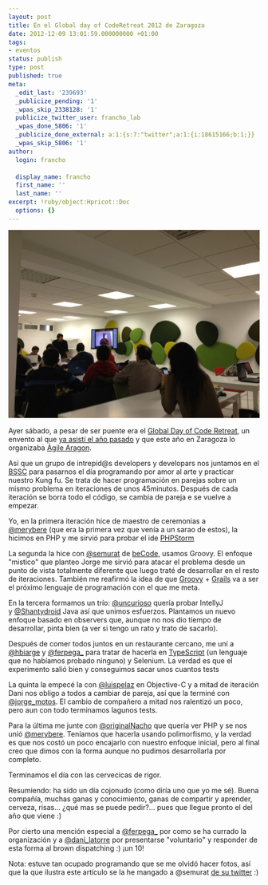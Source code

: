 ```yaml
---
layout: post
title: En el Global day of CodeRetreat 2012 de Zaragoza
date: 2012-12-09 13:01:59.000000000 +01:00
tags:
- eventos
status: publish
type: post
published: true
meta:
  _edit_last: '239693'
  _publicize_pending: '1'
  _wpas_skip_2338128: '1'
  publicize_twitter_user: francho_lab
  _wpas_done_5806: '1'
  _publicize_done_external: a:1:{s:7:"twitter";a:1:{i:18615166;b:1;}}
  _wpas_skip_5806: '1'
author:
  login: francho

  display_name: francho
  first_name: ''
  last_name: ''
excerpt: !ruby/object:Hpricot::Doc
  options: {}
---
```

![gdcr12](/assets/gdcr12.jpg)

Ayer sábado, a pesar de ser puente era el [Global Day of Code Retreat](http://coderetreat.org/), un envento al que [ya asistí el año pasado](francho.org/2011/12/06/en-el-global-day-of-coderetreat-2011-gdcr11-aragon/) y que este año en Zaragoza lo organizaba [Ágile Aragon](http://agile-aragon.org/2012/11/08/gdcr-en-pleno-puente-que-pasa/).

Así que un grupo de intrepid@s developers y developars nos juntamos en el [BSSC](http://www.bssc.es/) para pasarnos el día programando por amor al arte y practicar nuestro Kung fu. Se trata de hacer programación en parejas sobre un mismo problema en iteraciones de unos 45minutos. Después de cada iteración se borra todo el código, se cambia de pareja e se vuelve a empezar.

Yo, en la primera iteración hice de maestro de ceremonias a [@merybere](https://twitter.com/merybere) (que era la primera vez que venía a un sarao de estos), la hicimos en PHP y me sirvió para probar el ide [PHPStorm](http://www.jetbrains.com/phpstorm/)

La segunda la hice con [@semurat](https://twitter.com/semurat) de [beCode](http://www.becodemyfriend.com/), usamos Groovy. El enfoque "mistico" que planteo Jorge me sirvió para atacar el problema desde un punto de vista totalmente diferente que luego traté de desarrollar en el resto de iteraciones. También me reafirmó la idea de que [Groovy](http://groovy.codehaus.org/) + [Grails](http://grails.org/) va a ser el próximo lenguaje de programación con el que me meta.

En la tercera formamos un trío: [@uncurioso](https://twitter.com/uncurioso) quería probar IntellyJ y [@Shantydroid](https://twitter.com/Shantydroid) Java así que unimos esfuerzos. Plantamos un nuevo enfoque basado en observers que, aunque no nos dio tiempo de desarrollar, pinta bien (a ver si tengo un rato y trato de sacarlo).

Después de comer todos juntos en un restaurante cercano, me uní a [@hbiarge](https://twitter.com/hbiarge) y [@ferpega_](https://twitter.com/ferpega_) para tratar de hacerla en [TypeScript](http://www.typescriptlang.org/) (un lenguaje que no habíamos probado ninguno) y Selenium. La verdad es que el experimento salió bien y conseguimos sacar unos cuantos tests

La quinta la empecé la con [@luispelaz](https://twitter.com/luisperlaz) en Objective-C y a mitad de iteración Dani nos obligo a todos a cambiar de pareja, así que la terminé con [@jorge_motos](https://twitter.com/jorge_motos). El cambio de compañero a mitad nos ralentizó un poco, pero aun con todo terminamos lagunos tests.

Para la última me junte con [@originalNacho](https://twitter.com/OriginalNacho) que quería ver PHP y se nos unió [@merybere](https://twitter.com/merybere). Teníamos que hacerla usando polimorfismo, y la verdad es que nos costó un poco encajarlo con nuestro enfoque inicial, pero al final creo que dimos con la forma aunque no pudimos desarrollarla por completo.

Terminamos el día con las cervecicas de rigor.

Resumiendo: ha sido un día cojonudo (como diría uno que yo me sé). Buena compañía, muchas ganas y conocimiento, ganas de compartir y aprender, cerveza, risas... ¿qué mas se puede pedir?... pues que llegue pronto el del año que viene :)

Por cierto una mención especial a [@ferpega_](https://twitter.com/ferpega_) por como se ha currado la organización y a [@dani_latorre](https://twitter.com/dani_latorre) por presentarse "voluntario" y responder de esta forma al brown dispatching :) ¡un 10!

Nota: estuve tan ocupado programando que se me olvidó hacer fotos, así que la que ilustra este artículo se la he mangado a @semurat [de su twitter](https://twitter.com/i/#!/semurat/media/slideshow?url=http%3A%2F%2Ftwitpic.com%2Fbk347d) :)
